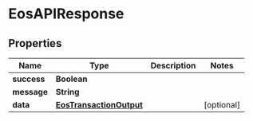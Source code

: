 # EosAPIResponse

## Properties

| Name        | Type                                                | Description | Notes       |
| ----------- | --------------------------------------------------- | ----------- | ----------- |
| **success** | **Boolean**                                         |             |             |
| **message** | **String**                                          |             |             |
| **data**    | [**EosTransactionOutput**](eostransactionoutput.md) |             | \[optional] |
